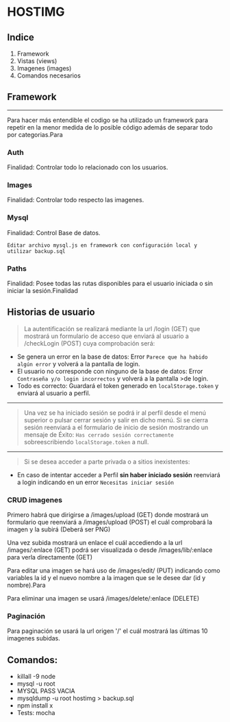 # HOSTIMG

## Indice
 1. Framework
 2. Vistas (views)
 3. Imagenes (images)
 4. Comandos necesarios

## Framework
-----
Para hacer más entendible el codigo se ha utilizado un framework para repetir en la menor medida de lo posible código además de separar todo por categorias.Para

### Auth

Finalidad: Controlar todo lo relacionado con los usuarios.

### Images

Finalidad: Controlar todo respecto las imagenes.

### Mysql

Finalidad: Control Base de datos.

```Editar archivo mysql.js en framework con configuración local y utilizar backup.sql```

### Paths

Finalidad: Posee todas las rutas disponibles para el usuario iniciada o sin iniciar la sesión.Finalidad

## Historias de usuario


> La autentificación se realizará mediante la url /login (GET) que mostrará un formulario de acceso que enviará al usuario a /checkLogin (POST) cuya comprobación será:
 - Se genera un error en la base de datos: Error `Parece que ha habido algún error` y volverá a la pantalla de login.
 - El usuario no corresponde con ninguno de la base de datos: Error `Contraseña y/o login incorrectos` y volverá a la pantalla >de login.
 - Todo es correcto: Guardará el token generado en `localStorage.token` y enviará al usuario a perfil.

---

> Una vez se ha iniciado sesión se podrá ir al perfil desde el menú superior o pulsar cerrar sesión y salir en dicho menú.
 Si se cierra sesión reenviará a el formulario de inicio de sesión mostrando un mensaje de Éxito: `Has cerrado sesión correctamente` sobreescribiendo `localStorage.token` a null.
---
> Si se desea acceder a parte privada o a sitios inexistentes:
 - En caso de intentar acceder a Perfil **sin haber iniciado sesión** reenviará a login indicando en un error `Necesitas iniciar sesión`

### CRUD imagenes

Primero habrá que dirigirse a /images/upload (GET) donde mostrará un formulario que reenviará a /images/upload (POST) el cuál comprobará la imagen y la subirá (Deberá ser PNG)

Una vez subida mostrará un enlace el cuál accediendo a la url /images/:enlace (GET) podrá ser visualizada o desde /images/lib/:enlace para verla directamente (GET)

Para editar una imagen se hará uso de /images/edit/ (PUT) indicando como variables la id y el nuevo nombre a la imagen que se le desee dar (id y nombre).Para

Para eliminar una imagen se usará /images/delete/:enlace (DELETE)

### Paginación

Para paginación se usará la url origen '/' el cuál mostrará las últimas 10 imagenes subidas.

## Comandos:

- killall -9 node
- mysql -u root
- MYSQL PASS VACIA
- mysqldump -u root hostimg > backup.sql 
- npm install x
- Tests: mocha
